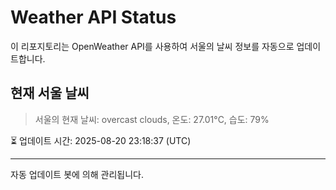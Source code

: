 
# Weather API Status

이 리포지토리는 OpenWeather API를 사용하여 서울의 날씨 정보를 자동으로 업데이트합니다.

## 현재 서울 날씨
> 서울의 현재 날씨: overcast clouds, 온도: 27.01°C, 습도: 79%

⏳ 업데이트 시간: 2025-08-20 23:18:37 (UTC)

---
자동 업데이트 봇에 의해 관리됩니다.
